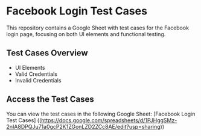 # Facebook Login Test Cases

This repository contains a Google Sheet with test cases for the Facebook login page, focusing on both UI elements and functional testing.

## Test Cases Overview
- UI Elements
- Valid Credentials
- Invalid Credentials

## Access the Test Cases
You can view the test cases in the following Google Sheet: 
        [Facebook Login Test Cases] ((https://docs.google.com/spreadsheets/d/1PJHggSMz-2nIA8DPQJu71a0gcP2K1ZGonLZD2ZCc8AE/edit?usp=sharing))

